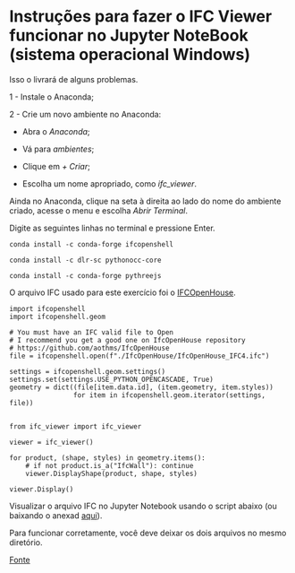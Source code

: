 # Instruções para fazer o IFC Viewer funcionar no Jupyter NoteBook (sistema operacional Windows)

Isso o livrará de alguns problemas.

1 - Instale o Anaconda;

2 - Crie um novo ambiente no Anaconda:

- Abra o *Anaconda*;

- Vá para *ambientes*;

- Clique em *+ Criar*;

- Escolha um nome apropriado, como *ifc_viewer*.

Ainda no Anaconda, clique na seta à direita ao lado do nome do ambiente criado, acesse o menu e escolha *Abrir Terminal*.

Digite as seguintes linhas no terminal e pressione Enter.

```
conda install -c conda-forge ifcopenshell
```
```
conda install -c dlr-sc pythonocc-core
```
```
conda install -c conda-forge pythreejs
```

O arquivo IFC usado para este exercício foi o [IFCOpenHouse](https://github.com/aothms/IfcOpenHouse).

```
import ifcopenshell
import ifcopenshell.geom

# You must have an IFC valid file to Open
# I recommend you get a good one on IfcOpenHouse repository
# https://github.com/aothms/IfcOpenHouse
file = ifcopenshell.open(f"./IfcOpenHouse/IfcOpenHouse_IFC4.ifc")

settings = ifcopenshell.geom.settings()
settings.set(settings.USE_PYTHON_OPENCASCADE, True)
geometry = dict((file[item.data.id], (item.geometry, item.styles)) 
                for item in ifcopenshell.geom.iterator(settings, file))
       

from ifc_viewer import ifc_viewer
        
viewer = ifc_viewer()

for product, (shape, styles) in geometry.items():
    # if not product.is_a("IfcWall"): continue
    viewer.DisplayShape(product, shape, styles)
    
viewer.Display()
```

Visualizar o arquivo IFC no Jupyter Notebook usando o script abaixo (ou baixando o anexad [aqui](https://github.com/renatogcruz/Data-science-for-architecture/blob/main/ifc_analysis/IFC_analysis_with_IfcOpenShell/Instrucoes_iniciais/ifc_visualizer.ipynb)).

Para funcionar corretamente, você deve deixar os dois arquivos no mesmo diretório. 


[Fonte](https://gist.github.com/feromes/b9e7935b9313e7eb7e197d267168ebdb)
